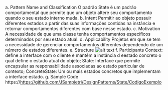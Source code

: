 a. Pattern Name and Classification
O padrão State é um padrão comportamental que permite que um objeto altere seu comportamento quando o seu estado interno muda.
b. Intent
Permitir ao objeto possuir diferentes estados a partir das suas informações contidas na instância e retornar comportamentos diferentes com base nesse estado.
c. Motivation
A necessidade de que uma classe tenha comportamentos específicos determinados por seu estado atual.
d. Applicability
Projetos em que se tem a necessidade de gerenciar comportamentos diferentes dependendo de um número de estados diferentes.
e. Structure
![alt text](https://https://github.com/JSampietri/DesignPatterns/State/estrutura.png?raw=true)
f. Participants
Context: define a interface com o cliente e mantém a instância d eestado concreto o qual define o estado atual do objeto;
State: Interface que permite encapsular as responsabilidade associadas ao estado particular de contexto;
ConcreteState: Um ou mais estados concretos que implementam a interface estado.
g. Sample Code
https://https://github.com/JSampietri/DesignPatterns/State/CodigoExemplo
